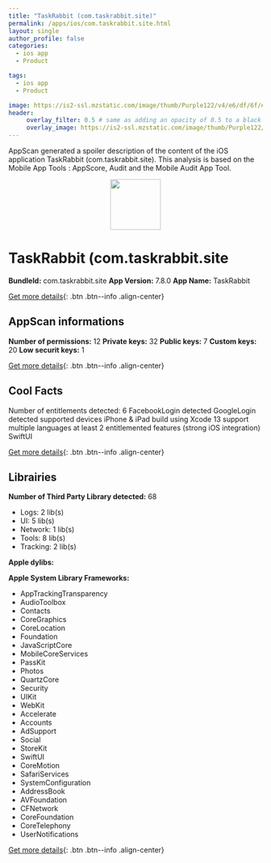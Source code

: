 ```yaml
---
title: "TaskRabbit (com.taskrabbit.site)"
permalink: /apps/ios/com.taskrabbit.site.html
layout: single
author_profile: false
categories: 
  - ios app 
  - Product 

tags: 
  - ios app 
  - Product 

image: https://is2-ssl.mzstatic.com/image/thumb/Purple122/v4/e6/df/6f/e6df6f50-a3c5-3e29-3dd0-665c47b41cff/AppIcon-1x_U007emarketing-0-10-0-85-220.png/512x512bb.jpg
header: 
     overlay_filter: 0.5 # same as adding an opacity of 0.5 to a black background
     overlay_image: https://is2-ssl.mzstatic.com/image/thumb/Purple122/v4/e6/df/6f/e6df6f50-a3c5-3e29-3dd0-665c47b41cff/AppIcon-1x_U007emarketing-0-10-0-85-220.png/512x512bb.jpg
---
```

AppScan generated a spoiler description of the content of the iOS application TaskRabbit (com.taskrabbit.site). This analysis is based on the Mobile App Tools : AppScore, Audit and the Mobile Audit App Tool.

  
  
<div style="text-align: center;"><img src="https://is2-ssl.mzstatic.com/image/thumb/Purple122/v4/e6/df/6f/e6df6f50-a3c5-3e29-3dd0-665c47b41cff/AppIcon-1x_U007emarketing-0-10-0-85-220.png/512x512bb.jpg" width="100" height="100"></div>  
  
# TaskRabbit (com.taskrabbit.site

**BundleId:** com.taskrabbit.site
**App Version:** 7.8.0
**App Name:** TaskRabbit


[Get more details](/pricing.html){: .btn .btn--info .align-center}  
  
## AppScan informations 

**Number of permissions:** 12
**Private keys:** 32
**Public keys:** 7
**Custom keys:** 20
**Low securit keys:** 1
  
[Get more details](/pricing.html){: .btn .btn--info .align-center}

## Cool Facts

Number of entitlements detected: 6
FacebookLogin detected
GoogleLogin detected
supported devices iPhone & iPad
build using Xcode 13
support multiple languages
at least 2 entitlemented features (strong iOS integration)
SwiftUI
  
[Get more details](/pricing.html){: .btn .btn--info .align-center}

## Librairies 
**Number of Third Party Library detected:** 68
- Logs: 2 lib(s)
- UI: 5 lib(s)
- Network: 1 lib(s)
- Tools: 8 lib(s)
- Tracking: 2 lib(s)

**Apple dylibs:**


**Apple System Library Frameworks:**
- AppTrackingTransparency
- AudioToolbox
- Contacts
- CoreGraphics
- CoreLocation
- Foundation
- JavaScriptCore
- MobileCoreServices
- PassKit
- Photos
- QuartzCore
- Security
- UIKit
- WebKit
- Accelerate
- Accounts
- AdSupport
- Social
- StoreKit
- SwiftUI
- CoreMotion
- SafariServices
- SystemConfiguration
- AddressBook
- AVFoundation
- CFNetwork
- CoreFoundation
- CoreTelephony
- UserNotifications


  
[Get more details](/pricing.html){: .btn .btn--info .align-center}

